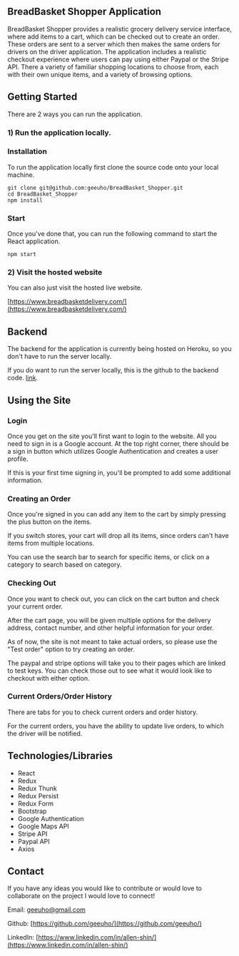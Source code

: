 ## BreadBasket Shopper Application

BreadBasket Shopper provides a realistic grocery delivery service interface, where add items to a cart, which can be checked out to create an order. These orders are sent to a server which then makes the same orders for drivers on the driver application. The application includes a realistic checkout experience where users can pay using either Paypal or the Stripe API. There a variety of familiar shopping locations to choose from, each with their own unique items, and a variety of browsing options. 

## Getting Started

There are 2 ways you can run the application. 

### 1) Run the application locally.

### Installation

To run the application locally first clone the source code onto your local machine.

```
git clone git@github.com:geeuho/BreadBasket_Shopper.git
cd BreadBasket_Shopper
npm install 
```

### Start

Once you've done that, you can run the following command to start the React application.

```
npm start
```

### 2) Visit the hosted website

You can also just visit the hosted live website. 

[https://www.breadbasketdelivery.com/](https://www.breadbasketdelivery.com/)

## Backend

The backend for the application is currently being hosted on Heroku, so you don't have to run the server locally. 

If you do want to run the server locally, this is the github to the backend code. [link](https://github.com/geeuho/BreadBasket_Backend). 

## Using the Site

### Login

Once you get on the site you'll first want to login to the website. All you need to sign in is a Google account. At the top right corner, there should be a sign in button which utilizes Google Authentication and creates a user profile.

If this is your first time signing in, you'll be prompted to add some additional information.  

### Creating an Order

Once you're signed in you can add any item to the cart by simply pressing the plus button on the items. 

If you switch stores, your cart will drop all its items, since orders can't have items from multiple locations. 

You can use the search bar to search for specific items, or click on a category to search based on category. 

### Checking Out

Once you want to check out, you can click on the cart button and check your current order. 

After the cart page, you will be given multiple options for the delivery address, contact number, and other helpful information for your order.

As of now, the site is not meant to take actual orders, so please use the "Test order" option to try creating an order. 

The paypal and stripe options will take you to their pages which are linked to test keys. You can check those out to see what it would look like to checkout with either option.

### Current Orders/Order History

There are tabs for you to check current orders and order history.

For the current orders, you have the ability to update live orders, to which the driver will be notified.

## Technologies/Libraries

- React
- Redux
- Redux Thunk 
- Redux Persist
- Redux Form
- Bootstrap
- Google Authentication
- Google Maps API
- Stripe API
- Paypal API 
- Axios

## Contact

If you have any ideas you would like to contribute or would love to collaborate on the project I would love to connect! 

Email: geeuho@gmail.com

Github: [https://github.com/geeuho/](https://github.com/geeuho/)

LinkedIn: [https://www.linkedin.com/in/allen-shin/](https://www.linkedin.com/in/allen-shin/)
